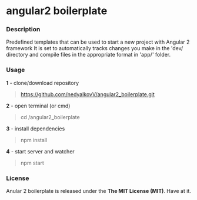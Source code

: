 # angular2 boilerplate
### Description
Predefined templates that can be used to start a new project with Angular 2 framework It is set to automatically tracks changes you make in the 'dev/ directory and compile files in the appropriate format in 'app/' folder.

### Usage
**1** - clone/download repository

> https://github.com/nedyalkovV/angular2_boilerplate.git

**2** - open terminal (or cmd)

> cd /angular2_boilerplate

**3** - install dependencies

> npm install

**4** - start server and watcher

> npm start


### License

Anular 2 boilerplate is released under the **The MIT License (MIT)**. Have at it.
